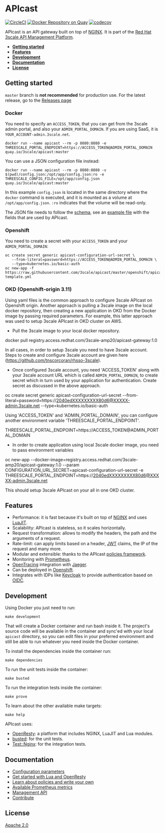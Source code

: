 # APIcast

[![CircleCI](https://circleci.com/gh/3scale/APIcast/tree/master.svg?style=shield)](https://circleci.com/gh/3scale/APIcast/tree/master)
[![Docker Repository on Quay](https://quay.io/repository/3scale/apicast/status "Docker Repository on Quay")](https://quay.io/repository/3scale/apicast)
[![codecov](https://codecov.io/gh/3scale/apicast/branch/master/graph/badge.svg)](https://codecov.io/gh/3scale/apicast)

APIcast is an API gateway built on top of [NGINX](https://www.nginx.com/). It is
part of the [Red Hat 3scale API Management
Platform](https://www.redhat.com/en/technologies/jboss-middleware/3scale).

- [**Getting started**](#getting-started)
- [**Features**](#features)
- [**Development**](#development)
- [**Documentation**](#documentation)
- [**License**](#license)

## Getting started

`master` branch is **not recommended** for production use. For the latest
release, go to the [Releases page](https://github.com/3scale/apicast/releases)

### Docker

You need to specify an `ACCESS_TOKEN`, that you can get from the 3scale admin
portal, and also your `ADMIN_PORTAL_DOMAIN`. If you are using SaaS, it is
`YOUR_ACCOUNT-admin.3scale.net`.

```shell
docker run --name apicast --rm -p 8080:8080 -e THREESCALE_PORTAL_ENDPOINT=https://ACCESS_TOKEN@ADMIN_PORTAL_DOMAIN quay.io/3scale/apicast:master
```

You can use a JSON configuration file instead:

```shell
docker run --name apicast --rm -p 8080:8080 -v $(pwd)/config.json:/opt/app/config.json:ro -e THREESCALE_CONFIG_FILE=/opt/app/config.json quay.io/3scale/apicast:master
```

In this example `config.json` is located in the same directory where the
`docker` command is executed, and it is mounted as a volume at
`/opt/app/config.json`. `:ro` indicates that the volume will be read-only.

The JSON file needs to follow the [schema](schema.json), see an [example
file](examples/configuration/example-config.json) with the fields that are used
by APIcast.

### Openshift

You need to create a secret with your `ACCESS_TOKEN` and your `ADMIN_PORTAL_DOMAIN`:

```shell
oc create secret generic apicast-configuration-url-secret \
   --from-literal=password=https://ACCESS_TOKEN@ADMIN_PORTAL_DOMAIN \
   --type=kubernetes.io/basic-auth
oc new-app -f https://raw.githubusercontent.com/3scale/apicast/master/openshift/apicast-template.yml
```

### OKD (Openshift-origin 3.11)

Using yaml files is the common approach to configure 3scale APIcast on Openshift origin. Another approach is pulling a 3scale image on the local docker repository, then creating a new application in OKD from the Docker image by passing required parameters. For example, this latter approach was used to setup 3scale APIcast in OKD cluster on AWS.

- Pull the 3scale image to your local docker repository.

docker pull registry.access.redhat.com/3scale-amp20/apicast-gateway:1.0

In all cases, in order to setup 3scale you need to have 3scale account. Steps to create and configure 3scale account are given here (https://github.com/tnscorcoran/rhsso-3scale).

- Once configured 3scale account, you need 'ACCESS_TOKEN' along with your 3scale account URL which is called `ADMIN_PORTAL_DOMAIN`, to create secret which in turn used by your application for authentication. Create secret as discussed in the above approach.

oc create secret generic apicast-configuration-url-secret --from-literal=password=https://2040edXXXXXXXXX80d6@XXXXX-admin.3scale.net --type=kubernetes.io/basic-auth

Using 'ACCESS_TOKEN' and 'ADMIN_PORTAL_DOMAIN', you can configure another environment variable 'THREESCALE_PORTAL_ENDPOINT'.

THREESCALE_PORTAL_ENDPOINT=https://ACCESS_TOKEN@ADMIN_PORTAL_DOMAIN

- In order to create application using local 3scale docker image, you need to pass environment variables

oc new-app --docker-image=registry.access.redhat.com/3scale-amp20/apicast-gateway:1.0  --param CONFIGURATION_URL_SECRET=apicast-configuration-url-secret -e THREESCALE_PORTAL_ENDPOINT=https://2040edXXXXXXXXX80d6@XXXXX-admin.3scale.net

This should setup 3scale APIcast on your all in one OKD cluster.


## Features

- Performance: it is fast because it's built on top of [NGINX](https://www.nginx.com/) and uses [LuaJIT](https://luajit.org/).
- Scalability: APIcast is stateless, so it scales horizontally.
- Request transformation: allows to modify the headers, the path and the arguments of a request.
- Rate-limit: can apply limits based on a header, [JWT](https://jwt.io/) claims, the IP of the request and many more.
- Modular and extensible: thanks to the APIcast [policies framework](doc/policies.md).
- Monitoring with [Prometheus](https://prometheus.io/).
- [OpenTracing](https://opentracing.io/) integration with [Jaeger](https://www.jaegertracing.io/).
- Can be deployed in [Openshift](https://www.openshift.com/).
- Integrates with IDPs like [Keycloak](https://www.keycloak.org) to provide authentication based on [OIDC](https://openid.net/connect/).


## Development

Using Docker you just need to run:
```shell
make development
```

That will create a Docker container and run bash inside it. The project's source
code will be available in the container and sync'ed with your local `apicast`
directory, so you can edit files in your preferred environment and still be able
to run whatever you need inside the Docker container.

To install the dependencies inside the container run:
```shell
make dependencies
```

To run the unit tests inside the container:
```shell
make busted
```

To run the integration tests inside the container:
```shell
make prove
```

To learn about the other available make targets:
```shell
make help
```

APIcast uses:

- [OpenResty](http://openresty.org/en/): a platform that includes NGINX, LuaJIT and Lua modules.
- [busted](https://github.com/Olivine-Labs/busted): for the unit tests.
- [Test::Nginx](http://search.cpan.org/~agent/Test-Nginx/lib/Test/Nginx/Socket.pm): for the integration tests.

## Documentation

- [Configuration parameters](doc/parameters.md)
- [Get started with Lua and OpenResty](doc/policy-development.md)
- [Learn about policies and write your own](doc/policies.md)
- [Available Prometheus metrics](doc/prometheus-metrics.md)
- [Management API](doc/management-api.md)
- [Contribute](.github/CONTRIBUTING.md)


## License
[Apache 2.0](LICENSE)
